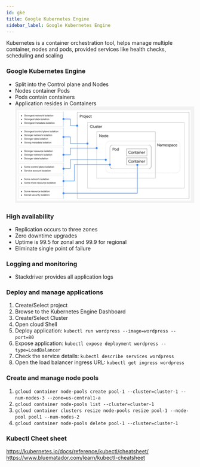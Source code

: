 ```yaml
---
id: gke
title: Google Kubernetes Engine
sidebar_label: Google Kubernetes Engine
---
```


Kubernetes is a container orchestration tool, helps manage multiple container, nodes and pods, provided services like health checks, scheduling and scaling


### Google Kubernetes Engine
* Split into the Control plane and Nodes
* Nodes container Pods
* Pods contain containers
* Application resides in Containers
![img.png](../../../../static/img/assets/gcloud/GKE_Layers.png)

### High availability 
* Replication occurs to three zones
* Zero downtime upgrades
* Uptime is 99.5 for zonal and 99.9 for regional
* Eliminate single point of failure

### Logging and monitoring
* Stackdriver provides all application logs
  
### Deploy and manage applications
1. Create/Select project
2. Browse to the Kubernetes Engine Dashboard
3. Create/Select Cluster
4. Open cloud Shell
5. Deploy application: `kubectl run wordpress --image=wordpress --port=80`
6. Expose application: `kubectl expose deployment wordpress --type=LoadBalancer`
7. Check the service details: `kubectl describe services wordpress`
8. Open the load balancer ingress URL: `kubectl get ingress wordpress`


### Create and manage node pools
1. `gcloud container node-pools create pool-1 --cluster=cluster-1 --num-nodes-3 --zone=us-central1-a`
2. `gcloud container node-pools list --cluster=cluster-1`
3. `gcloud container clusters resize node-pools resize pool-1 --node-pool pool1 --num-nodes-2`
4. `gcloud container node-pools delete pool-1 --cluster=cluster-1`

### Kubectl Cheet sheet

https://kubernetes.io/docs/reference/kubectl/cheatsheet/
https://www.bluematador.com/learn/kubectl-cheatsheet